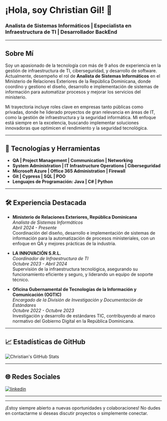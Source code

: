 # ¡Hola, soy Christian Gil! 👋

### Analista de Sistemas Informáticos | Especialista en Infraestructura de TI | Desarrollador BackEnd

---

## Sobre Mí

Soy un apasionado de la tecnología con más de 9 años de experiencia en la gestión de infraestructura de TI, ciberseguridad, y desarrollo de software. Actualmente, desempeño el rol de **Analista de Sistemas Informáticos** en el Ministerio de Relaciones Exteriores de la República Dominicana, donde coordino y gestiono el diseño, desarrollo e implementación de sistemas de información para automatizar procesos y mejorar los servicios del ministerio.

Mi trayectoria incluye roles clave en empresas tanto públicas como privadas, donde he liderado proyectos de gran relevancia en áreas de IT, como la gestión de infraestructura y la seguridad informática. Mi enfoque está siempre en la excelencia, buscando implementar soluciones innovadoras que optimicen el rendimiento y la seguridad tecnológica.

---

## 🔧 Tecnologías y Herramientas

- **QA | Project Management | Communication | Networking**
- **System Administration | IT Infrastructure Operations | Ciberseguridad**
- **Microsoft Azure | Office 365 Administration | Firewall**
- **Git | Cypress | SQL | POO**
- **Lenguajes de Programación: Java | C# | Python**

---

## 🛠️ Experiencia Destacada

- **Ministerio de Relaciones Exteriores, República Dominicana**  
  *Analista de Sistemas Informáticos*  
  _Abril 2024 - Presente_  
  Coordinación del diseño, desarrollo e implementación de sistemas de información para la automatización de procesos ministeriales, con un enfoque en QA y mejores prácticas de la industria.

- **LA INNOVACIÓN S.R.L.**  
  *Coordinador de Infraestructura de TI*  
  _Octubre 2023 - Abril 2024_  
  Supervisión de la infraestructura tecnológica, asegurando su funcionamiento eficiente y seguro, y liderando un equipo de soporte técnico.

- **Oficina Gubernamental de Tecnologías de la Información y Comunicación (OGTIC)**  
  *Encargado de la División de Investigación y Documentación de Estándares*  
  _Octubre 2022 - Octubre 2023_  
  Investigación y desarrollo de estándares TIC, contribuyendo al marco normativo del Gobierno Digital en la República Dominicana.

---

## 📈 Estadísticas de GitHub

![Christian's GitHub Stats](https://github-readme-stats.vercel.app/api?username=chrisfelixgil&show_icons=true&theme=radical)

---

## 🌐 Redes Sociales

[![linkedin](https://img.shields.io/badge/linkedin-0A66C2?style=for-the-badge&logo=linkedin&logoColor=white)](https://www.linkedin.com/in/christianfgilc/)

---



---
¡Estoy siempre abierto a nuevas oportunidades y colaboraciones! No dudes en contactarme si deseas discutir proyectos o simplemente conectar.
